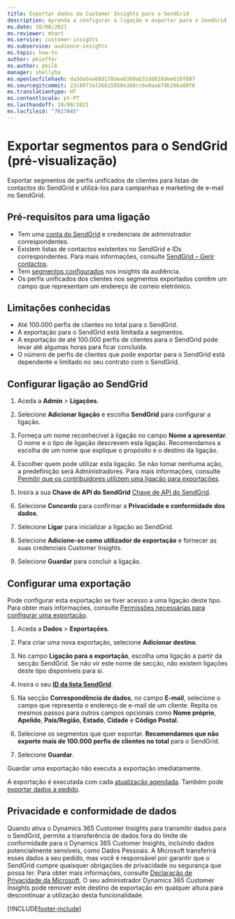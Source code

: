 ```yaml
---
title: Exportar dados do Customer Insights para o SendGrid
description: Aprenda a configurar a ligação e exportar para o SendGrid.
ms.date: 10/08/2021
ms.reviewer: mhart
ms.service: customer-insights
ms.subservice: audience-insights
ms.topic: how-to
author: pkieffer
ms.author: philk
manager: shellyha
ms.openlocfilehash: da3da5ea68d178deab3b9ab31dd810dee610f607
ms.sourcegitcommit: 23c8973a726b15050e368cc6e0aab78b266a89f6
ms.translationtype: HT
ms.contentlocale: pt-PT
ms.lasthandoff: 10/08/2021
ms.locfileid: "7617845"
---
```

# <a name="export-segments-to-sendgrid-preview"></a>Exportar segmentos para o SendGrid (pré-visualização)

Exportar segmentos de perfis unificados de clientes para listas de contactos do SendGrid e utilizá-los para campanhas e marketing de e-mail no SendGrid. 

## <a name="prerequisites-for-a-connection"></a>Pré-requisitos para uma ligação

-   Tem uma [conta do SendGrid](https://sendgrid.com/) e credenciais de administrador correspondentes.
-   Existem listas de contactos existentes no SendGrid e IDs correspondentes. Para mais informações, consulte [SendGrid – Gerir contactos](https://sendgrid.com/docs/ui/managing-contacts/create-and-manage-contacts/#manage-contacts).
-   Tem [segmentos configurados](segments.md) nos insights da audiência.
-   Os perfis unificados dos clientes nos segmentos exportados contêm um campo que representam um endereço de correio eletrónico.

## <a name="known-limitations"></a>Limitações conhecidas

- Até 100.000 perfis de clientes no total para o SendGrid.
- A exportação para o SendGrid está limitada a segmentos.
- A exportação de até 100.000 perfis de clientes para o SendGrid pode levar até algumas horas para ficar concluída. 
- O número de perfis de clientes que pode exportar para o SendGrid está dependente e limitado no seu contrato com o SendGrid.

## <a name="set-up-connection-to-sendgrid"></a>Configurar ligação ao SendGrid

1. Aceda a **Admin** > **Ligações**.

1. Selecione **Adicionar ligação** e escolha **SendGrid** para configurar a ligação.

1. Forneça um nome reconhecível à ligação no campo **Nome a apresentar**. O nome e o tipo de ligação descrevem esta ligação. Recomendamos a escolha de um nome que explique o propósito e o destino da ligação.

1. Escolher quem pode utilizar esta ligação. Se não tomar nenhuma ação, a predefinição será Administradores. Para mais informações, consulte [Permitir que os contribuidores utilizem uma ligação para exportações](connections.md#allow-contributors-to-use-a-connection-for-exports).

1. Insira a sua **Chave de API do SendGrid** [Chave de API do SendGrid](https://sendgrid.com/docs/ui/account-and-settings/api-keys/).

1. Selecione **Concordo** para confirmar a **Privacidade e conformidade dos dados**.

1. Selecione **Ligar** para inicializar a ligação ao SendGrid.

1. Selecione **Adicione-se como utilizador de exportação** e fornecer as suas credenciais Customer Insights.

1. Selecione **Guardar** para concluir a ligação.

## <a name="configure-an-export"></a>Configurar uma exportação

Pode configurar esta exportação se tiver acesso a uma ligação deste tipo. Para obter mais informações, consulte [Permissões necessárias para configurar uma exportação](export-destinations.md#set-up-a-new-export).

1. Aceda a **Dados** > **Exportações**.

1. Para criar uma nova exportação, selecione **Adicionar destino**.

1. No campo **Ligação para a exportação**, escolha uma ligação a partir da secção SendGrid. Se não vir este nome de secção, não existem ligações deste tipo disponíveis para si.

1. Insira o seu **[ID da lista SendGrid](https://sendgrid.com/docs/ui/managing-contacts/create-and-manage-contacts/#manage-contacts)**.

1. Na secção **Correspondência de dados**, no campo **E-mail**, selecione o campo que representa o endereço de e-mail de um cliente. Repita os mesmos passos para outros campos opcionais como **Nome próprio**, **Apelido**, **País/Região**, **Estado**, **Cidade** e **Código Postal**.

1. Selecione os segmentos que quer exportar. **Recomendamos que não exporte mais de 100.000 perfis de clientes no total** para o SendGrid. 

1. Selecione **Guardar**.

Guardar uma exportação não executa a exportação imediatamente.

A exportação é executada com cada [atualização agendada](system.md#schedule-tab). Também pode [exportar dados a pedido](export-destinations.md#run-exports-on-demand). 

## <a name="data-privacy-and-compliance"></a>Privacidade e conformidade de dados

Quando ativa o Dynamics 365 Customer Insights para transmitir dados para o SendGrid, permite a transferência de dados fora do limite de conformidade para o Dynamics 365 Customer Insights, incluindo dados potencialmente sensíveis, como Dados Pessoais. A Microsoft transferirá esses dados a seu pedido, mas você é responsável por garantir que o SendGrid cumpre quaisquer obrigações de privacidade ou segurança que possa ter. Para obter mais informações, consulte [Declaração de Privacidade da Microsoft](https://go.microsoft.com/fwlink/?linkid=396732).
O seu administrador Dynamics 365 Customer Insights pode remover este destino de exportação em qualquer altura para descontinuar a utilização desta funcionalidade.


[!INCLUDE[footer-include](../includes/footer-banner.md)]
